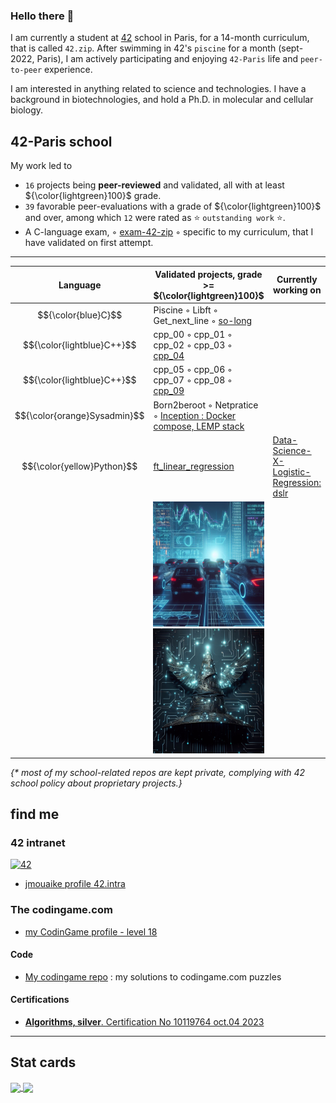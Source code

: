 ### Hello there 👋

<!--
**shameleon/shameleon** is a ✨ _special_ ✨ repository because its `README.md` (this file) appears on your GitHub profile.

Here are some ideas to get you started:

- 🔭 I’m currently working on ...
- 🌱 I’m currently learning ...
- 👯 I’m looking to collaborate on ...
- 🤔 I’m looking for help with ...
- 💬 Ask me about ...
- 📫 How to reach me: ...
- 😄 Pronouns: ...
- ⚡ Fun fact: ...
[![Gmail](https://img.shields.io/badge/Gmail-D14836?style=for-the-badge&logo=gmail&logoColor=white)]()
[![Discord](https://img.shields.io/badge/Discord-%235865F2.svg?style=for-the-badge&logo=discord&logoColor=white)]()
-->

I am currently a student at [42](https://www.42network.org/) school in Paris, for a 14-month curriculum, that is called ```42.zip```.
After swimming in 42's ```piscine``` for a month (sept-2022, Paris),
I am actively participating and enjoying ```42-Paris``` life and ```peer-to-peer``` experience.

I am interested in anything related to science and technologies.
I have a background in biotechnologies, and hold a Ph.D. in molecular and cellular biology.

<!--

-->

## 42-Paris school

My work led to
* `16` projects being **peer-reviewed** and validated, all with at least ${\color{lightgreen}100}$ grade.
* `39` favorable peer-evaluations with a grade of ${\color{lightgreen}100}$ and over, among which `12` were rated as ⭐ `outstanding work` ⭐.
* A C-language exam, ◦ [exam-42-zip](https://github.com/shameleon/exam-42-zip) ◦ specific to my curriculum, that I have validated on first attempt.

***
| Language     | Validated projects, grade >=  ${\color{lightgreen}100}$  | Currently working on |
| ------ |-------------------------------------------|-----|
|$${\color{blue}C}$$| Piscine ◦ Libft ◦ Get_next_line ◦ [so-long](https://github.com/shameleon/so_long_project)||
|$${\color{lightblue}C++}$$| cpp_00 ◦ cpp_01 ◦ cpp_02 ◦ cpp_03 ◦ [cpp_04](https://github.com/shameleon//cpp_module_04)||
|$${\color{lightblue}C++}$$| cpp_05 ◦ cpp_06 ◦ cpp_07 ◦ cpp_08 ◦ [cpp_09](https://github.com/shameleon//cpp_module_09)||
|$${\color{orange}Sysadmin}$$| Born2beroot ◦ Netpratice ◦ [Inception : Docker compose, LEMP stack](https://github.com/shameleon//inception-42)||
|$${\color{yellow}Python}$$| [ft_linear_regression](https://github.com/shameleon//ft_linear_regression) | [Data-Science-X-Logistic-Regression: dslr](https://github.com/shameleon//dslr-42) |
||<img src="https://github.com/shameleon/ft_linear_regression/blob/main/screenshots/bing-ft_linear_regression.jpg?raw=true" alt="ML sorting hat"  width=200px height=200px> <img src="https://github.com/shameleon/dslr-42/blob/main/screenshots/bing-dslr-electroning-hat.jpg??raw=true" alt="ML sorting hat" width=200px height=200px>||

_{* most of my school-related repos are kept private, complying with 42 school policy about proprietary projects.}_

<!---
|Project | | stack |
| ------ |:-----:|-----|
|[dslr](https://github.com/shameleon//dslr-42) |<img src="https://github.com/shameleon/dslr-42/blob/main/screenshots/bing-dslr-electroning-hat.jpg??raw=true" alt="ML sorting hat" width=25% height=25%>|Python, data|
 <img src="https://github.com/shameleon/shameleon/assets/112470438/d90d983c-f60d-4171-87bf-303b3bbf3929" alt="so-long-screen-detail"  width=200px height=200px> 
-->

## find me

### 42 intranet
[![42](https://42.fr/wp-content/uploads/2021/05/42-Final-sigle-seul.svg)](https://42.fr)

* [jmouaike profile 42.intra](https://profile.intra.42.fr/users/jmouaike)

### The codingame.com

* [my CodinGame profile - level 18](https://www.codingame.com/profile/eecc172724a1795985fdd230c13ec0e32605155)

#### Code

* [My codingame repo](./codingame) : my solutions to codingame.com puzzles

#### Certifications

*  [**Algorithms, silver**. Certification No 10119764 oct.04 2023](https://www.codingame.com/certification/PYzoUvkanjpLz5jOsH85UA)

***

## Stat cards

<a href="https://github.com/anuraghazra/github-readme-stats">
  <img height=200 align="center" src="https://github-readme-stats.vercel.app/api?username=shameleon" />
</a>
<a href="https://github.com/anuraghazra/convoychat">
  <img height=200 align="center" src="https://github-readme-stats.vercel.app/api/top-langs?username=shameleon&layout=compact&langs_count=8&card_width=320" />
</a>

<!--
[README stats](https://gh-stats-gen.vercel.app/)
-->


